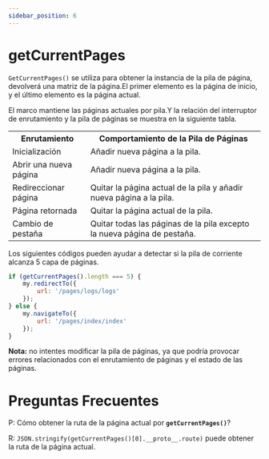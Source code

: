 ```yaml
---
sidebar_position: 6
---
```


# getCurrentPages

```GetCurrentPages()``` se utiliza para obtener la instancia de la pila de página, devolverá una matriz de la página.El primer elemento es la página de inicio, y el último elemento es la página actual.

El marco mantiene las páginas actuales por pila.Y la relación del interruptor de enrutamiento y la pila de páginas se muestra en la siguiente tabla.

<table>
  <tr>
    <th>Enrutamiento</th>
    <th>Comportamiento de la Pila de Páginas</th>
  </tr>
  <tr>
    <td>Inicialización</td>
    <td>Añadir nueva página a la pila.</td>
  </tr>
  <tr>
    <td>Abrir una nueva página</td>
    <td>Añadir nueva página a la pila.</td>
  </tr>
  <tr>
    <td>Redireccionar página</td>
    <td>Quitar la página actual de la pila y añadir nueva página a la pila.</td>
  </tr>
  <tr>
    <td>Página retornada</td>
    <td>Quitar la página actual de la pila.</td>
  </tr>
  <tr>
    <td>Cambio de pestaña</td>
    <td>Quitar todas las páginas de la pila excepto la nueva página de pestaña.</td>
  </tr>
</table>

Los siguientes códigos pueden ayudar a detectar si la pila de corriente alcanza 5 capa de páginas.

```js 
if (getCurrentPages().length === 5) {
    my.redirectTo({
        url: '/pages/logs/logs'
    });
} else {
    my.navigateTo({
        url: '/pages/index/index'
    });
}
```

**Nota:** no intentes modificar la pila de páginas, ya que podría provocar errores relacionados con el enrutamiento de páginas y el estado de las páginas.

# Preguntas Frecuentes

P: Cómo obtener la ruta de la página actual por **```getCurrentPages()```**?

R: ```JSON.stringify(getCurrentPages()[0].__proto__.route)``` puede obtener la ruta de la página actual.
